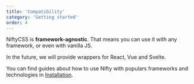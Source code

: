```yaml
---
title: 'Compatibility'
category: 'Getting started'
order: 4
---
```


NiftyCSS is **framework-agnostic**. That means you can use it with any framework, or even with vanilla JS.

In the future, we will provide wrappers for React, Vue and Svelte.

You can find guides about how to use Nifty with populars frameworks and technologies in [Installation](/docs/installation#using-with-x).
